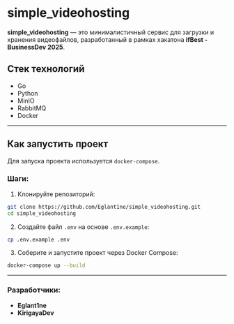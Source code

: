 
# simple_videohosting

**simple_videohosting** — это минималистичный сервис для загрузки и хранения видеофайлов, разработанный в рамках хакатона **ifBest - BusinessDev 2025**.



## Стек технологий

- Go 
- Python
- MinIO
- RabbitMQ
- Docker

---

## Как запустить проект

Для запуска проекта используется `docker-compose`.

### Шаги:

1. Клонируйте репозиторий:

```bash
git clone https://github.com/Eglant1ne/simple_videohosting.git
cd simple_videohosting
```

2. Создайте файл `.env` на основе `.env.example`:

```bash
cp .env.example .env
```

3. Соберите и запустите проект через Docker Compose:

```bash
docker-compose up --build
```

---


### Разработчики:
- **Eglant1ne**
- **KirigayaDev**

